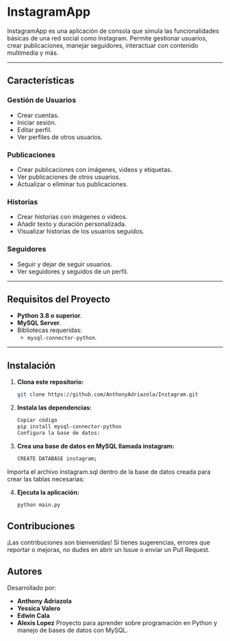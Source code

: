 # **InstagramApp**

InstagramApp es una aplicación de consola que simula las funcionalidades básicas de una red social como Instagram. Permite gestionar usuarios, crear publicaciones, manejar seguidores, interactuar con contenido multimedia y más.

---

## **Características**

### **Gestión de Usuarios**
- Crear cuentas.
- Iniciar sesión.
- Editar perfil.
- Ver perfiles de otros usuarios.

### **Publicaciones**
- Crear publicaciones con imágenes, videos y etiquetas.
- Ver publicaciones de otros usuarios.
- Actualizar o eliminar tus publicaciones.

### **Historias**
- Crear historias con imágenes o videos.
- Añadir texto y duración personalizada.
- Visualizar historias de los usuarios seguidos.

### **Seguidores**
- Seguir y dejar de seguir usuarios.
- Ver seguidores y seguidos de un perfil.

---

## **Requisitos del Proyecto**

- **Python 3.8 o superior**.
- **MySQL Server**.
- Bibliotecas requeridas:
  - `mysql-connector-python`.

---

## **Instalación**

1. **Clona este repositorio:**
   ```bash
   git clone https://github.com/AnthonyAdriazola/Instagram.git
   
2. **Instala las dependencias:**

   ```bash
   Copiar código
   pip install mysql-connector-python
   Configura la base de datos:

3. **Crea una base de datos en MySQL llamada instagram:**
   ```bash
   CREATE DATABASE instagram;


Importa el archivo instagram.sql dentro de la base de datos creada para crear las tablas necesarias:

4. **Ejecuta la aplicación:**
   ```bash
   python main.py

## Contribuciones
¡Las contribuciones son bienvenidas! Si tienes sugerencias, errores que reportar o mejoras, no dudes en abrir un Issue o enviar un Pull Request.

## **Autores**
Desarrollado por:
- **Anthony Adriazola**
- **Yessica Valero**
- **Edwin Cala**
- **Alexis Lopez**
Proyecto para aprender sobre programación en Python y manejo de bases de datos con MySQL.
